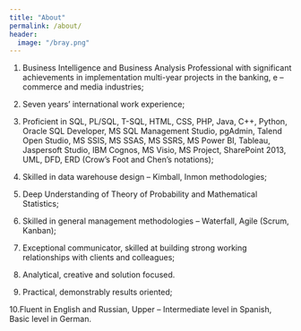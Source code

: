 ```yaml
---
title: "About"
permalink: /about/
header:
  image: "/bray.png"
---
```

1. Business Intelligence and Business Analysis Professional with significant achievements in implementation multi-year projects in the banking, e – commerce and media industries;

2. Seven years’ international work experience;

3. Proficient in SQL, PL/SQL, T-SQL, HTML, CSS, PHP, Java, C++, Python, Oracle SQL Developer, MS SQL Management Studio, pgAdmin, Talend Open Studio, MS SSIS, MS SSAS, MS SSRS, MS Power BI, Tableau, Jaspersoft Studio, IBM Cognos, MS Visio, MS Project, SharePoint 2013, UML, DFD, ERD (Crow’s Foot and Chen’s notations);

4. Skilled in data warehouse design – Kimball, Inmon methodologies;

5. Deep Understanding of Theory of Probability and Mathematical Statistics;

6. Skilled in general management methodologies – Waterfall, Agile (Scrum, Kanban);

7. Exceptional communicator, skilled at building strong working relationships with clients and colleagues;

8. Analytical, creative and solution focused.

9. Practical, demonstrably results oriented;

10.Fluent in English and Russian, Upper – Intermediate level in Spanish, Basic level in German.
